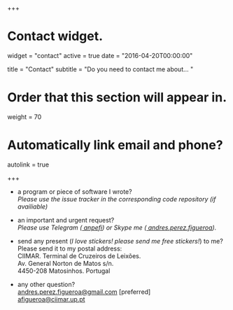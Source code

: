 +++
# Contact widget.
widget = "contact"
active = true
date = "2016-04-20T00:00:00"

title = "Contact"
subtitle = "Do you need to contact me about... "

# Order that this section will appear in.
weight = 70

# Automatically link email and phone?
autolink = true


+++


* a program or piece of software I wrote? <br>*Please use the issue tracker in the corresponding code repository (if availiable)* [<i class="fab fa-github big-icon"></i>](https://github.com/anpefi/) [<i class="fab fa-gitlab big-icon"></i>](https://gitlab.com/anpefi) [<i class="fab fa-bitbucket big-icon"></i>](https://bitbucket.com/anpefi/)
 
* an important and urgent request?<br> *Please use Telegram ([<i class="fab fa-telegram"></i> anpefi](https://t.me/anpefi)) or Skype me ([<i class="fab fa-skype"></i> andres.perez.figueroa](https://join.skype.com/invite/nromqYsIC9N1)).*
 
* send any present (*I love stickers! please send me free stickers!*) to me? <br>Please send it to my postal address:<br>
        <i class="fas fa-home"></i> CIIMAR. Terminal de Cruzeiros de Leixões. <br>Av. General Norton de Matos s/n.<br>
4450-208 Matosinhos. Portugal
 
* any other question?  
[<i class="fas fa-envelope"></i> andres.perez.figueroa@gmail.com](mailto:andres.perez.figueroa@gmail.com) [preferred]<br>
[<i class="fas fa-envelope"></i> afigueroa@ciimar.up.pt](mailto:afigueroa@ciimar.up.pt) 



